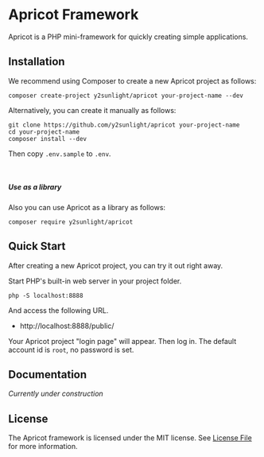 # Apricot Framework
Apricot is a PHP mini-framework for quickly creating simple applications.

## Installation

We recommend using Composer to create a new Apricot project as follows:

```
composer create-project y2sunlight/apricot your-project-name --dev
```

Alternatively, you can create it manually as follows:

```
git clone https://github.com/y2sunlight/apricot your-project-name
cd your-project-name
composer install --dev
```

Then copy `.env.sample` to `.env`.

<br>

##### Use as a library

Also you can use Apricot as a library as follows:

```
composer require y2sunlight/apricot
```

## Quick Start

After creating a new Apricot project, you can try it out right away.

Start PHP's built-in web server in your project folder.

```
php -S localhost:8888
```

And access the following URL.

* http://localhost:8888/public/

Your Apricot project "login page" will appear. Then log in. The default account id is `root`, no password is set.

## Documentation

_Currently under construction_

## License

The Apricot framework is licensed under the MIT license. See [License File](LICENSE) for more information.
